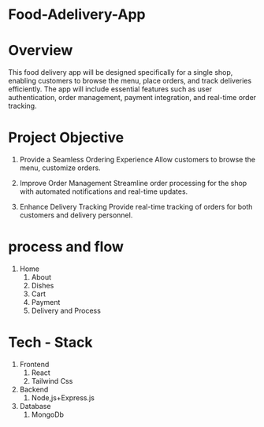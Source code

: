 # Food-Adelivery-App

# Overview
This food delivery app will be designed specifically for a single shop, enabling customers to browse the menu, place orders, and track deliveries efficiently. The app will include essential features such as user authentication, order management, payment integration, and real-time order tracking.

# Project Objective
1. Provide a Seamless Ordering Experience  Allow customers to browse the menu, customize orders. 
    
1. Improve Order Management  Streamline order processing for the shop with automated notifications and real-time updates. 
1. Enhance Delivery Tracking  Provide real-time tracking of orders for both customers and delivery personnel.

# process and flow
1. Home
    1. About
    1. Dishes
    1. Cart
    1. Payment
    1. Delivery and Process

# Tech - Stack
1. Frontend
    1. React
    1. Tailwind Css
1. Backend
    1. Node,js+Express.js
1. Database
    1. MongoDb